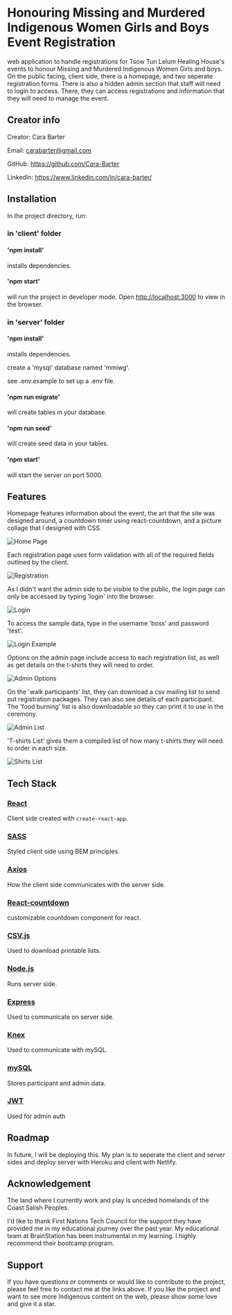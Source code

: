 # Honouring Missing and Murdered Indigenous Women Girls and Boys Event Registration

web application to handle registrations for Tsow Tun Lelum Healing House's events to honour Missing and Murdered Indigenous Women Girls and boys. On the public facing, client side, there is a homepage, and two seperate registration forms. There is also a hidden admin section that staff will need to login to access. There, they can access registrations and information that they will need to manage the event.

## Creator info

Creator: Cara Barter

Email: carabarter@gmail.com

GitHub: https://github.com/Cara-Barter

LinkedIn: https://www.linkedin.com/in/cara-barter/

## Installation

In the project directory, run:

### in 'client' folder

#### 'npm install' 
installs dependencies.

#### 'npm start'
will run the project in developer mode.
Open [http://localhost:3000](http://localhost:3000) to view in the browser. 

### in 'server' folder

#### 'npm install'
installs dependencies.

create a 'mysql' database named 'mmiwg'.

see .env.example to set up a .env file.

#### 'npm run migrate'
will create tables in your database.

#### 'npm run seed'
will create seed data in your tables. 

#### 'npm start'
will start the server on port 5000.

## Features

Homepage features information about the event, the art that the site was designed around, a countdown timer using react-countdown, and a picture collage that I designed with CSS.

![Home Page](./server/public/readme-screens/mmiwg-homepage.png)

Each registration page uses form validation with all of the required fields outlined by the client.

![Registration](./server/public/readme-screens/mmiwg-registration.png)

As I didn't want the admin side to be visible to the public, the login page can only be accessed by typing 'login' into the browser.

![Login](./server/public/readme-screens/mmiwg-login.png)

To access the sample data, type in the username 'boss' and password 'test'.

![Login Example](./server/public/readme-screens/login-example.png)

Options on the admin page include access to each registration list, as well as get details on the t-shirts they will need to order.

![Admin Options](./server/public/readme-screens/admin.png)

On the 'walk participants' list, they can download a csv mailing list to send put registration packages. They can also see details of each participant. The 'food burning' list is also downloadable so they can print it to use in the ceremony.

![Admin List](./server/public/readme-screens/admin-options.png)

'T-shirts List' gives them a compiled list of how many t-shirts they will need to order in each size.

![Shirts List](./server/public/readme-screens/shirts.png)

## Tech Stack

### [React](https://reactjs.org/)
Client side created with `create-react-app`.

### [SASS](https://sass-lang.com/)
Styled client side using BEM principles.

### [Axios](https://axios-http.com/)
How the client side communicates with the server side.

### [React-countdown](https://www.npmjs.com/package/react-countdown)
customizable countdown component for react.

### [CSV.js](https://csv.js.org)
Used to download printable lists.

### [Node.js](https://nodejs.org/en/)
Runs server side.

### [Express](http://expressjs.com/)
Used to communicate on server side.

### [Knex](http://knexjs.org//)
Used to communicate with mySQL.

### [mySQL](https://www.mysql.com/)
Stores participant and admin data.

### [JWT](https://jwt.io/)
Used for admin auth

## Roadmap

In future, I will be deploying this. My plan is to seperate the client and server sides and deploy server with Heroku and client with Netlify.

## Acknowledgement

The land where I currently work and play is unceded homelands of the Coast Salish Peoples. 

I'd like to thank First Nations Tech Council for the support they have provided me in my educational journey over the past year.  My educational team at BrainStation has been instrumental in my learning. I highly recommend their bootcamp program.

## Support

If you have questions or comments or would like to contribute to the project, please feel free to contact me at the links above. If you like the project and want to see more Indigenous content on the web, please show some love and give it a star.